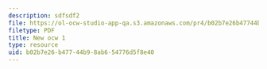 ```yaml
---
description: sdfsdf2
file: https://ol-ocw-studio-app-qa.s3.amazonaws.com/pr4/b02b7e26b47744b98ab654776d5f8e40_loki.gif
filetype: PDF
title: New ocw 1
type: resource
uid: b02b7e26-b477-44b9-8ab6-54776d5f8e40
---
```

